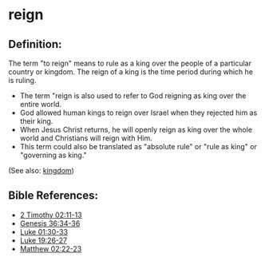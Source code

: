 # reign #

## Definition: ##

The term "to reign" means to rule as a king over the people of a particular country or kingdom. The reign of a king is the time period during which he is ruling.

* The term "reign is also used to refer to God reigning as king over the entire world.
* God allowed human kings to reign over Israel when they rejected him as their king.
* When Jesus Christ returns, he will openly reign as king over the whole world and Christians will reign with Him.
* This term could also be translated as "absolute rule" or "rule as king" or "governing as king."

(See also: [kingdom](../other/kingdom.md))

## Bible References: ##

* [2 Timothy 02:11-13](https://door43.org/en/bible/notes/2ti/02/11)
* [Genesis 36:34-36](https://door43.org/en/bible/notes/gen/36/34)
* [Luke 01:30-33](https://door43.org/en/bible/notes/luk/01/30)
* [Luke 19:26-27](https://door43.org/en/bible/notes/luk/19/26)
* [Matthew 02:22-23](https://door43.org/en/bible/notes/mat/02/22)
